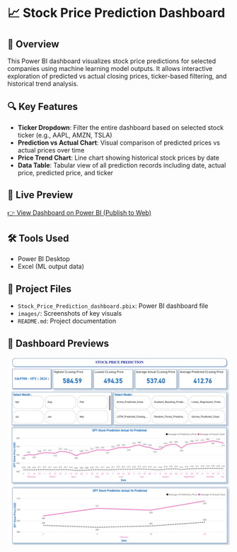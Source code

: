 # 📈 Stock Price Prediction Dashboard

## 📌 Overview
This Power BI dashboard visualizes stock price predictions for selected companies using machine learning model outputs. It allows interactive exploration of predicted vs actual closing prices, ticker-based filtering, and historical trend analysis.

## 🔍 Key Features
- **Ticker Dropdown**: Filter the entire dashboard based on selected stock ticker (e.g., AAPL, AMZN, TSLA)
- **Prediction vs Actual Chart**: Visual comparison of predicted prices vs actual prices over time
- **Price Trend Chart**: Line chart showing historical stock prices by date
- **Data Table**: Tabular view of all prediction records including date, actual price, predicted price, and ticker

## 📎 Live Preview
[👉 View Dashboard on Power BI (Publish to Web)](https://app.powerbi.com/reportEmbed?reportId=2d3b1ef6-1b78-45af-8d58-372c902f3f3f&autoAuth=true&ctid=a8eec281-aaa3-4dae-ac9b-9a398b9215e7)

## 🛠 Tools Used
- Power BI Desktop
- Excel (ML output data)

## 📁 Project Files
- `Stock_Price_Prediction_dashboard.pbix`: Power BI dashboard file
- `images/`: Screenshots of key visuals
- `README.md`: Project documentation

## 📸 Dashboard Previews

![Overview](images/Dashboard_.png)
![Prediction vs Actual](images/Part.png)
